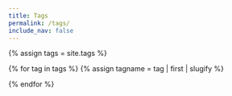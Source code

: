```yaml
---
title: Tags
permalink: /tags/
include_nav: false
---
```


<script>
  Haack.ready(() => {
    let title = document.getElementsByClassName('post-title')
    if (title) {
      title[0].style.display = 'none'
    }
    let tag = window.location.hash
    if(tag) {
        let tagElement = document.getElementById(tag.substring(1))
        if (tagElement) {
        tagElement.style.display = 'block'
        }
    }
  })
</script>

<style>
  .tag {display: none;}
</style>

{% assign tags = site.tags %}

{% for tag in tags %}
  {% assign tagname = tag | first | slugify %}
<div id="{{ tagname }}" class="tag">
  <span class="meta">Tagged with</span>
  <h2>{{ tagname }}</h2>
  {% assign posts = tag[1] %}
  <ul>
  {% for post in posts %}
    <li>
      <h3 class="title"><a href="{{ post.url }}">{{post.title}}</a></h3>
    </li>
  {% endfor %}
  </ul>
</div>
{% endfor %}
